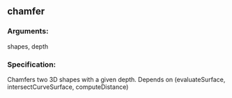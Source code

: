 ## chamfer
### Arguments: 
shapes, depth
### Specification: 
Chamfers two 3D shapes with a given depth. Depends on (evaluateSurface, intersectCurveSurface, computeDistance)
